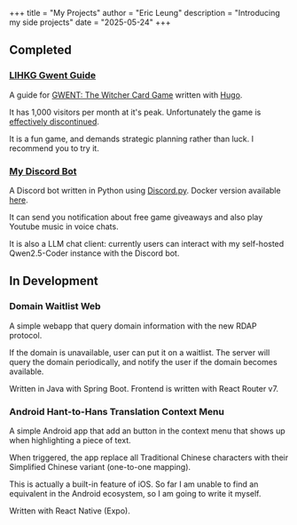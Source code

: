 +++
title = "My Projects"
author = "Eric Leung"
description = "Introducing my side projects"
date = "2025-05-24"
+++

## Completed

### [LIHKG Gwent Guide](https://regunakyle.github.io/lihkg-gwent-guide/)

A guide for [GWENT: The Witcher Card Game](https://www.playgwent.com/) written with [Hugo](https://gohugo.io/).

It has 1,000 visitors per month at it's peak. Unfortunately the game is [effectively discontinued](https://www.ign.com/articles/cd-projekt-red-is-sunsetting-support-for-gwent-the-witcher-card-game).

It is a fun game, and demands strategic planning rather than luck. I recommend you to try it.

### [My Discord Bot](https://github.com/regunakyle/my-discord-bot)

A Discord bot written in Python using [Discord.py](https://discordpy.readthedocs.io/en/stable/). Docker version available [here](https://hub.docker.com/r/regunakyle/my-discord-bot).

It can send you notification about free game giveaways and also play Youtube music in voice chats.

It is also a LLM chat client: currently users can interact with my self-hosted Qwen2.5-Coder instance with the Discord bot.

## In Development

### Domain Waitlist Web

A simple webapp that query domain information with the new RDAP protocol.

If the domain is unavailable, user can put it on a waitlist. The server will query the domain periodically, and notify the user if the domain becomes available.

Written in Java with Spring Boot. Frontend is written with React Router v7.

### Android Hant-to-Hans Translation Context Menu

A simple Android app that add an button in the context menu that shows up when highlighting a piece of text.

When triggered, the app replace all Traditional Chinese characters with their Simplified Chinese variant (one-to-one mapping).

This is actually a built-in feature of iOS. So far I am unable to find an equivalent in the Android ecosystem, so I am going to write it myself.

Written with React Native (Expo).
